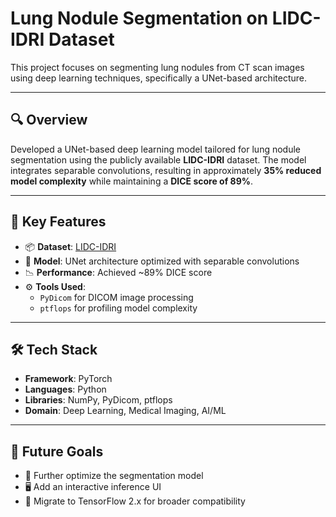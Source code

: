 # Lung Nodule Segmentation on LIDC-IDRI Dataset

This project focuses on segmenting lung nodules from CT scan images using deep learning techniques, specifically a UNet-based architecture.

---

## 🔍 Overview

Developed a UNet-based deep learning model tailored for lung nodule segmentation using the publicly available **LIDC-IDRI** dataset. The model integrates separable convolutions, resulting in approximately **35% reduced model complexity** while maintaining a **DICE score of 89%**.

---

## 🧠 Key Features

- 📦 **Dataset**: [LIDC-IDRI](https://wiki.cancerimagingarchive.net/display/Public/LIDC-IDRI)
- 🧠 **Model**: UNet architecture optimized with separable convolutions
- 📉 **Performance**: Achieved ~89% DICE score
- ⚙️ **Tools Used**:
  - `PyDicom` for DICOM image processing
  - `ptflops` for profiling model complexity

---

## 🛠️ Tech Stack

- **Framework**: PyTorch
- **Languages**: Python
- **Libraries**: NumPy, PyDicom, ptflops
- **Domain**: Deep Learning, Medical Imaging, AI/ML

---

## 🚀 Future Goals

- 🔧 Further optimize the segmentation model
- 🖥️ Add an interactive inference UI
- 🔄 Migrate to TensorFlow 2.x for broader compatibility
